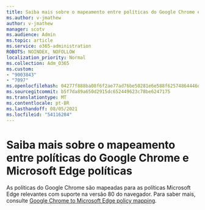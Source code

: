```yaml
---
title: Saiba mais sobre o mapeamento entre políticas do Google Chrome e Microsoft Edge políticas
ms.author: v-jmathew
author: v-jmathew
manager: scotv
ms.audience: Admin
ms.topic: article
ms.service: o365-administration
ROBOTS: NOINDEX, NOFOLLOW
localization_priority: Normal
ms.collection: Adm_O365
ms.custom:
- "9003843"
- "7097"
ms.openlocfilehash: 04277f888ba08f6f2ae77ad76be50281e6e588f62574864446d0d62de6e0401b
ms.sourcegitcommit: b5f7da89a650d2915dc652449623c78be6247175
ms.translationtype: MT
ms.contentlocale: pt-BR
ms.lasthandoff: 08/05/2021
ms.locfileid: "54116284"
---
```

# <a name="learn-about-mapping-between-google-chrome-policies-and-microsoft-edge-policies"></a>Saiba mais sobre o mapeamento entre políticas do Google Chrome e Microsoft Edge políticas

As políticas do Google Chrome são mapeadas para as políticas Microsoft Edge relevantes com suporte na versão 80 do navegador. Para saber mais, consulte [Google Chrome to Microsoft Edge policy mapping](https://go.microsoft.com/fwlink/?linkid=2141933).
